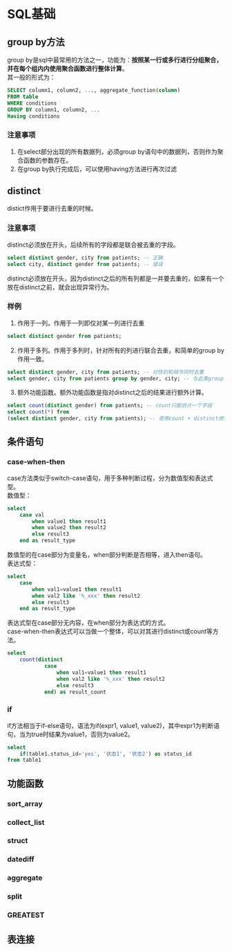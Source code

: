 # SQL基础
## group by方法
group by是sql中最常用的方法之一，功能为：**按照某一行或多行进行分组聚合，并在每个组内内使用聚合函数进行整体计算**。  
其一般的形式为：
```sql
SELECT column1, column2, ..., aggregate_function(column)
FROM table
WHERE conditions
GROUP BY column1, column2, ...
Having conditions
```
### 注意事项
1. 在select部分出现的所有数据列，必须group by语句中的数据列，否则作为聚合函数的参数存在。
2. 在group by执行完成后，可以使用having方法进行再次过滤


## distinct
distict作用于要进行去重的时候。  
### 注意事项
distinct必须放在开头，后续所有的字段都是联合被去重的字段。  
```sql
select distinct gender, city from patients; -- 正确
select city, distinct gender from patients; -- 错误
```
distinct必须放在开头，因为distinct之后的所有列都是一并要去重的，如果有一个放在distinct之前，就会出现异常行为。  

### 样例
1. 作用于一列。作用于一列即仅对某一列进行去重
```sql
select distinct gender from patients;
```
2. 作用于多列。作用于多列时，针对所有的列进行联合去重，和简单的group by作用一致。
```sql
select distinct gender, city from patients; -- 对性别和城市同时去重
select gender, city from patients group by gender, city; -- 与此类group by效果完全相同
```
3. 额外功能函数。额外功能函数是指对distinct之后的结果进行额外计算。
```sql
select count(distinct gender) from patients; -- count只能统计一个字段
select count(*) from 
(select distinct gender, city from patients); -- 使用count + distinct统计有多少性别和城市组合
```

## 条件语句
### case-when-then
case方法类似于switch-case语句，用于多种判断过程，分为数值型和表达式型。  
数值型：  
```sql
select 
    case val
        when value1 then result1
        when value2 then result2
        else result3
    end as result_type
```
数值型的在case部分为变量名，when部分判断是否相等，进入then语句。  
表达式型：  
```sql
select
    case
        when val1=value1 then result1
        when val2 like '%_xxx' then result2
        else result3
    end as result_type
```
表达式型在case部分无内容，在when部分为表达式的方式。  
case-when-then表达式可以当做一个整体，可以对其进行distinct或count等方法。  
```sql
select
    count(distinct
            case
                when val1=value1 then result1
                when val2 like '%_xxx' then result2
                else result3
            end) as result_count
```
### if
if方法相当于if-else语句，语法为if(expr1, value1, value2)，其中expr1为判断语句，当为true时结果为value1，否则为value2。  
```sql
select
    if(table1.status_id='yes', '状态1', '状态2') as status_id
from table1
```

## 功能函数
### sort_array

### collect_list

### struct

### datediff

### aggregate

### split

### GREATEST

## 表连接
